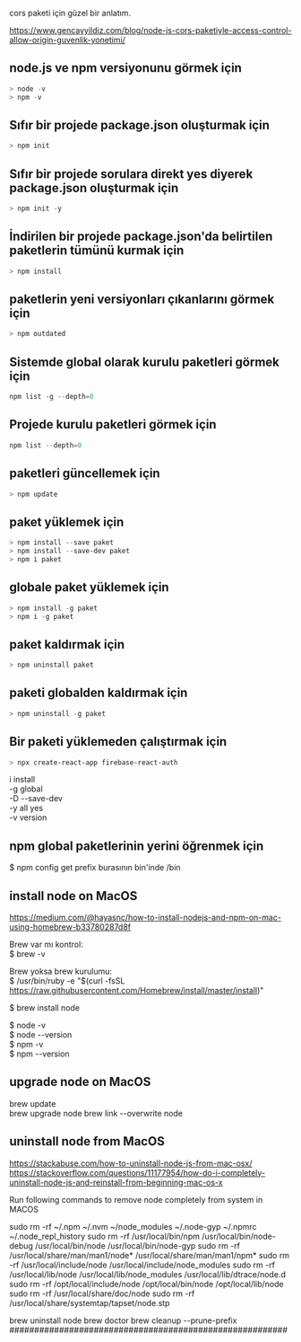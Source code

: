 cors paketi için güzel bir anlatım.

https://www.gencayyildiz.com/blog/node-js-cors-paketiyle-access-control-allow-origin-guvenlik-yonetimi/

## node.js ve npm versiyonunu görmek için
```powershell
> node -v
> npm -v
```

## Sıfır bir projede package.json oluşturmak için
```powershell
> npm init
```

## Sıfır bir projede sorulara direkt yes diyerek package.json oluşturmak için
```powershell
> npm init -y
```

## İndirilen bir projede package.json'da belirtilen paketlerin tümünü kurmak için
```powershell
> npm install
```

## paketlerin yeni versiyonları çıkanlarını görmek için
```powershell
> npm outdated
```
## Sistemde global olarak kurulu paketleri görmek için 
```powershell
npm list -g --depth=0
```

## Projede kurulu paketleri görmek için 
```powershell
npm list --depth=0
```

## paketleri güncellemek için
```powershell
> npm update
```

## paket yüklemek için
```powershell
> npm install --save paket
> npm install --save-dev paket
> npm i paket
```

## globale paket yüklemek için
```powershell
> npm install -g paket
> npm i -g paket
```

## paket kaldırmak için
```powershell
> npm uninstall paket
```

## paketi globalden kaldırmak için
```powershell
> npm uninstall -g paket
```

## Bir paketi yüklemeden çalıştırmak için
```powershell
> npx create-react-app firebase-react-auth
```

i   install  
-g  global  
-D  --save-dev  
-y  all yes  
-v  version  

## npm global paketlerinin yerini öğrenmek için
$ npm config get prefix
burasının bin'inde /bin

## install node on MacOS
https://medium.com/@hayasnc/how-to-install-nodejs-and-npm-on-mac-using-homebrew-b33780287d8f

Brew var mı kontrol:  
$ brew -v  

Brew yoksa brew kurulumu:  
$ /usr/bin/ruby -e "$(curl -fsSL https://raw.githubusercontent.com/Homebrew/install/master/install)"

$ brew install node  

$ node -v  
$ node --version  
$ npm -v  
$ npm --version  

## upgrade node on MacOS
brew update  
brew upgrade node
brew link --overwrite node 


## uninstall node from MacOS
https://stackabuse.com/how-to-uninstall-node-js-from-mac-osx/ 
https://stackoverflow.com/questions/11177954/how-do-i-completely-uninstall-node-js-and-reinstall-from-beginning-mac-os-x

Run following commands to remove node completely from system in MACOS

sudo rm -rf ~/.npm ~/.nvm ~/node_modules ~/.node-gyp ~/.npmrc ~/.node_repl_history
sudo rm -rf /usr/local/bin/npm /usr/local/bin/node-debug /usr/local/bin/node /usr/local/bin/node-gyp
sudo rm -rf /usr/local/share/man/man1/node* /usr/local/share/man/man1/npm*
sudo rm -rf /usr/local/include/node /usr/local/include/node_modules
sudo rm -rf /usr/local/lib/node /usr/local/lib/node_modules /usr/local/lib/dtrace/node.d
sudo rm -rf /opt/local/include/node /opt/local/bin/node /opt/local/lib/node
sudo rm -rf /usr/local/share/doc/node
sudo rm -rf /usr/local/share/systemtap/tapset/node.stp

brew uninstall node
brew doctor
brew cleanup --prune-prefix
########################################################